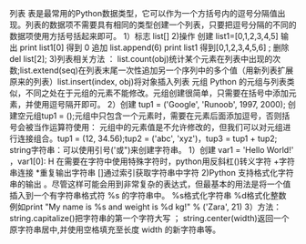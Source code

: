 列表  表是最常用的Python数据类型，它可以作为一个方括号内的逗号分隔值出现。列表的数据项不需要具有相同的类型创建一个列表，只要把逗号分隔的不同的数据项使用方括号括起来即可。 
  1）标志  list[]
  2)操作  创建 list1=[0,1,2,3,4,5]  输出 print list1[0] 得到 0  追加 list.append(6)    print list1  得到[0,1,2,3,4,5,6] ; 删除 del list[2];
  3)列表相关方法  ： list.count(obj)统计某个元素在列表中出现的次数;list.extend(seq)在列表末尾一次性追加另一个序列中的多个值（用新列表扩展原来的列表）list.insert(index, obj)将对象插入列表
 元组  Python 的元组与列表类似，不同之处在于元组的元素不能修改。元组创建很简单，只需要在括号中添加元素，并使用逗号隔开即可。
 2）创建 tup1 = ('Google', 'Runoob', 1997, 2000); 创建空元组tup1 = ();元组中只包含一个元素时，需要在元素后面添加逗号，否则括号会被当作运算符使用：
  元组中的元素值是不允许修改的，但我们可以对元组进行连接组合。tup1 = (12, 34.56);tup2 = ('abc', 'xyz')，tup3 = tup1 + tup2;
 string字符串：可以使用引号('或")来创建字符串。
   1）创建 var1 = 'Hello World!'  ，var1[0]:  H
     在需要在字符中使用特殊字符时，python用反斜杠(\)转义字符   +字符串连接  *重复输出字符串  []通过索引获取字符串中字符
   2)Python 支持格式化字符串的输出 。尽管这样可能会用到非常复杂的表达式，但最基本的用法是将一个值插入到一个有字符串格式符 %s 的字符串中。 %s格式化字符串
      %d格式化整数  例如print "My name is %s and weight is %d kg!" % ('Zara', 21)
   3）方法：string.capitalize()把字符串的第一个字符大写  ；  string.center(width)返回一个原字符串居中,并使用空格填充至长度 width 的新字符串等。   
   
